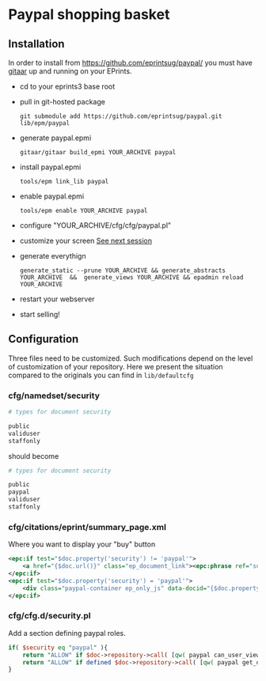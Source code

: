 # Paypal shopping basket

## Installation

In order to install from https://github.com/eprintsug/paypal/ you must have [gitaar](https://github.com/eprintsug/gitaar) up and running on your EPrints.

* cd to your eprints3 base root
* pull in git-hosted package

    ```
    git submodule add https://github.com/eprintsug/paypal.git lib/epm/paypal 
    ```
* generate paypal.epmi

    ```
    gitaar/gitaar build_epmi YOUR_ARCHIVE paypal
    ```
* install paypal.epmi

    ```
    tools/epm link_lib paypal
    ```
* enable paypal.epmi

    ```
    tools/epm enable YOUR_ARCHIVE paypal
    ```
* configure "YOUR_ARCHIVE/cfg/cfg/paypal.pl"
* customize your screen [See next session](#configuration)
* generate everythign
    ```
    generate_static --prune YOUR_ARCHIVE && generate_abstracts YOUR_ARCHIVE  &&  generate_views YOUR_ARCHIVE && epadmin reload YOUR_ARCHIVE
    ```
* restart your webserver
* start selling!

## Configuration
Three files need to be customized. Such modifications depend on the level of customization of your repository. Here we present the situation compared to the originals you can find in ``` lib/defaultcfg ```

### cfg/namedset/security
```perl
# types for document security

public
validuser
staffonly
```

should become
```perl
# types for document security

public
paypal
validuser
staffonly
```

### cfg/citations/eprint/summary_page.xml
Where you want to display your "buy" button
```xml
<epc:if test="$doc.property('security') != 'paypal'">
	<a href="{$doc.url()}" class="ep_document_link"><epc:phrase ref="summary_page:download"/> (<epc:print expr="$doc.doc_size().human_filesize()" />)</a>
</epc:if>
<epc:if test="$doc.property('security') = 'paypal'">
	<div class="paypal-container ep_only_js" data-docid="{$doc.property('docid')}"/>
</epc:if>
```

### cfg/cfg.d/security.pl
Add a section defining paypal roles.
```perl
if( $security eq "paypal" ){
	return "ALLOW" if $doc->repository->call( [qw( paypal can_user_view_document )], $user, $doc );
	return "ALLOW" if defined $doc->repository->call( [qw( paypal get_order_for_document )], $user, $doc );
}
```
